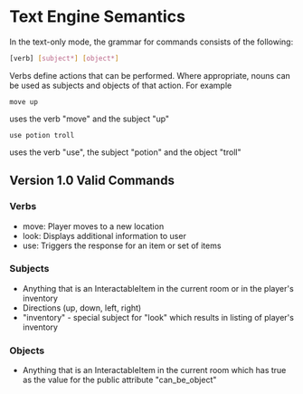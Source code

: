 # Text Engine Semantics

In the text-only mode, the grammar for commands consists of the following:

```bash
[verb] [subject*] [object*]
```

Verbs define actions that can be performed. Where appropriate, nouns can be used as subjects and objects of that action. For example

```
move up
```

uses the verb "move" and the subject "up"

```
use potion troll
```

uses the verb "use", the subject "potion" and the object "troll"

## Version 1.0 Valid Commands

### Verbs

 - move: Player moves to a new location
 - look: Displays additional information to user
 - use: Triggers the response for an item or set of items

### Subjects

 - Anything that is an InteractableItem in the current room or in the player's inventory
 - Directions (up, down, left, right)
 - "inventory" - special subject for "look" which results in listing of player's inventory

### Objects

 - Anything that is an InteractableItem in the current room which has true as the value for the public attribute "can_be_object"